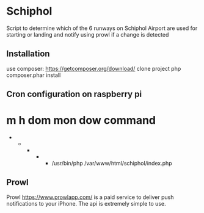 # Schiphol
Script to determine which of the 6 runways on Schiphol Airport are used
for starting or landing and notify using prowl if a change is detected

## Installation
use composer: https://getcomposer.org/download/
clone project
php composer.phar install

## Cron configuration on raspberry pi
# m h  dom mon dow   command
* * * * * /usr/bin/php /var/www/html/schiphol/index.php

## Prowl
Prowl https://www.prowlapp.com/ is a paid service to deliver push notifications to your iPhone.
The api is extremely simple to use.
